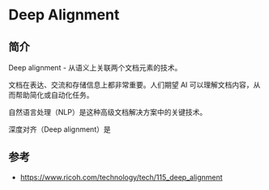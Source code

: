 # Deep Alignment

## 简介

Deep alignment - 从语义上关联两个文档元素的技术。

文档在表达、交流和存储信息上都非常重要。人们期望 AI 可以理解文档内容，从而帮助简化或自动化任务。

自然语言处理（NLP）是这种高级文档解决方案中的关键技术。

深度对齐（Deep alignment）是

## 参考

- https://www.ricoh.com/technology/tech/115_deep_alignment
